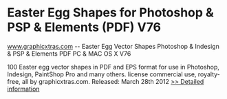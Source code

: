 # Easter Egg Shapes for Photoshop & PSP & Elements (PDF) V76
www.graphicxtras.com -- Easter Egg Vector Shapes Photoshop & Indesign & PSP & Elements PDF PC & MAC OS X V76

100 Easter egg vector shapes in PDF and EPS format for use in Photoshop, Indesign, PaintShop Pro and many others. license commercial use, royalty-free, all by graphicxtras.com. Released: March 28th 2012
[>> Detailed information](https://secure.shareit.com/shareit/product.html?productid=300513518&affiliateid=200057808)